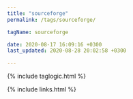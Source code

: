 ```yaml
---
title: "sourceforge"
permalink: /tags/sourceforge/

tagName: sourceforge

date: 2020-08-17 16:09:16 +0300
last_updated: 2020-08-28 20:02:58 +0300

---
```


{% include taglogic.html %}

{% include links.html %}
